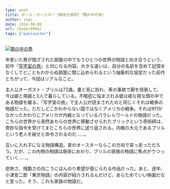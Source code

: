 ```yaml
---
type: post
title: ポール・オースター（柴田元幸訳）『闇の中の男』
author: sugi
date: 2014-08-09
url: /book/4994/
tags: ["paulauster"]
---
```

<a href="http://www.amazon.co.jp/exec/obidos/ASIN/4105217178/chezsugi-22/ref=nosim/" onclick="_gaq.push(['_trackEvent', 'outbound-article', 'http://www.amazon.co.jp/exec/obidos/ASIN/4105217178/chezsugi-22/ref=nosim/', '']);" name="amazletlink" target="_blank"><img src="http://i0.wp.com/ecx.images-amazon.com/images/I/419TgiK0jhL._SL160_.jpg?w=660" alt="闇の中の男" class="alignleft"  data-recalc-dims="1" /></a>

年老いた男が閉ざされた部屋の中でもうひとつの世界の物語と向き合うという、前作『<a href="http://asharpminor.com/book/4762/" onclick="_gaq.push(['_trackEvent', 'outbound-article', 'http://asharpminor.com/book/4762/', '写字室の旅']);" title="ポール・オースター（柴田元幸訳）『写字室の旅』" target="_blank">写字室の旅</a>』と対になる内容。大きな違いは、自分の名前を含めて記憶をなくしてどこともわからぬ部屋に閉じ込められるという抽象的な設定だった前作とちがって、今回はリアルなこと。

主人公オーガスト・ブリルは72歳。妻と死に別れ、車の事故で脚を怪我して、今は娘と孫娘と3人で暮らしている。不眠症に悩まされる彼は夜な夜な頭の中である物語を綴る。『写字室の旅』で主人公が読まされたのと同じくそれは戦争の物語だった。ただしどこかわからない国ではなくアメリカの戦争。それは911がなかったかわりにアメリカが内戦となっているパラレルワールドの物語だった。こちらの世界から突然あちらの世界に移動させられたブリックという奇術師は、奇妙な指令を受けてまたこちらの世界に送り返される。内戦の大元であるブリルという老人を殺せと命令されるのだ……。

互いに入れ子になる物語構造。昔のオースターならこの方向で突っ走っただろう。だが、この内側の物語は唐突におわり、ブリルの家族の物語に焦点がうつっていく……。

悲惨さ、残酷さの向こうにほんのり希望が感じられる作品だった。あと、途中、小津安二郎『東京物語』の内容が紹介されるんだけど、あらためていい映画だなと思った。そう、これも家族の物語だ。
